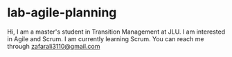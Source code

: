 # lab-agile-planning
Hi, I am a master's student in Transition Management at JLU. 
I am interested in Agile and Scrum. 
I am currently learning Scrum. 
You can reach me through zafarali3110@gmail.com
